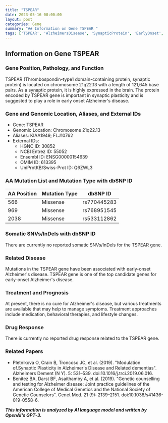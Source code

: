 ```yaml
---
title: "TSPEAR"
date: 2023-05-16 00:00:00
layout: post
categories: Gene
summary: "## Information on Gene TSPEAR "
tags: ['TSPEAR', 'AlzheimersDisease', 'SynapticProtein', 'EarlyOnset', 'Mutation', 'Treatment', 'GeneticCounseling', 'NeurodegenerativeDisease']
---
```


## Information on Gene TSPEAR 

### Gene Position, Pathology, and Function
TSPEAR (Thrombospondin-type1 domain-containing protein, synaptic protein) is located on chromosome 21q22.13 with a length of 121,645 base pairs. As a synaptic protein, it is highly expressed in the brain. The protein encoded by TSPEAR gene is important in synaptic plasticity and is suggested to play a role in early onset Alzheimer's disease.

### Gene and Genomic Location, Aliases, and External IDs 
- Gene: TSPEAR
- Genomic Location: Chromosome 21q22.13
- Aliases: KIAA1949; FLJ10762
- External IDs: 
  - HGNC ID: 30852 
  - NCBI Entrez ID: 55052 
  - Ensembl ID: ENSG00000154639 
  - OMIM ID: 613395 
  - UniProtKB/Swiss-Prot ID: Q6ZWL3

### AA Mutation List and Mutation Type with dbSNP ID
| AA Position | Mutation Type | dbSNP ID |
| ----------- | ------------ | -------- |
| 566         | Missense     | rs770445283 |
| 969         | Missense     | rs768951545 |
| 2038         | Missense     | rs533112862 | 

### Somatic SNVs/InDels with dbSNP ID
There are currently no reported somatic SNVs/InDels for the TSPEAR gene.

### Related Disease
Mutations in the TSPEAR gene have been associated with early-onset Alzheimer's disease. TSPEAR gene is one of the top candidate genes for early-onset Alzheimer's disease.

### Treatment and Prognosis
At present, there is no cure for Alzheimer's disease, but various treatments are available that may help to manage symptoms. Treatment approaches include medication, behavioral therapies, and lifestyle changes.

### Drug Response
There is currently no reported drug response related to the TSPEAR gene.

### Related Papers
- Pletnikova O, Crain B, Troncoso JC, et al. (2019). "Modulation of.Synaptic Plasticity in Alzheimer's Disease and Related dementias". Alzheimers Dement (N Y). 5: 531–539. doi:10.1016/j.trci.2019.06.016.
- Benitez BA, Darst BF, Asaithamby A, et al. (2019). "Genetic counselling and testing for Alzheimer disease: Joint practice guidelines of the American College of Medical Genetics and the National Society of Genetic Counselors". Genet Med. 21 (9): 2139–2151. doi:10.1038/s41436-019-0558-6.

**_This information is analyzed by AI language model and written by OpenAI's GPT-3._**